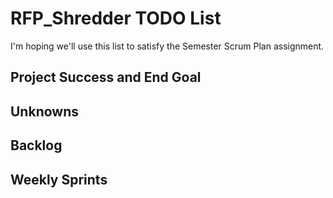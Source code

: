 
# RFP_Shredder TODO List

I'm hoping we'll use this list to satisfy the Semester Scrum Plan assignment.

## Project Success and End Goal

## Unknowns

## Backlog

## Weekly Sprints
